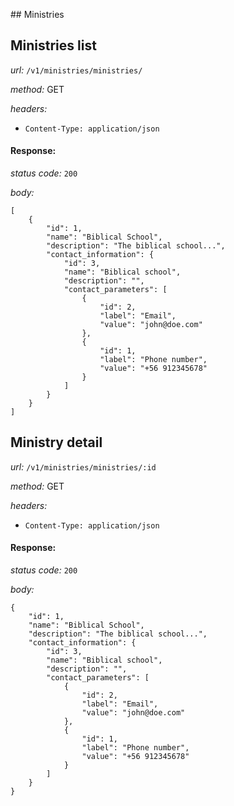 ## Ministries

## Ministries list
*url:* `/v1/ministries/ministries/`

*method:* GET

*headers:* 
* `Content-Type: application/json`

#### Response:

*status code:* `200`

*body:*

```
[
    {
        "id": 1,
        "name": "Biblical School",
        "description": "The biblical school...",
        "contact_information": {
            "id": 3,
            "name": "Biblical school",
            "description": "",
            "contact_parameters": [
                {
                    "id": 2,
                    "label": "Email",
                    "value": "john@doe.com"
                },
                {
                    "id": 1,
                    "label": "Phone number",
                    "value": "+56 912345678"
                }
            ]
        }
    }
]
``` 


## Ministry detail
*url:* `/v1/ministries/ministries/:id`

*method:* GET

*headers:* 
* `Content-Type: application/json`

#### Response:

*status code:* `200`

*body:*

```
{
    "id": 1,
    "name": "Biblical School",
    "description": "The biblical school...",
    "contact_information": {
        "id": 3,
        "name": "Biblical school",
        "description": "",
        "contact_parameters": [
            {
                "id": 2,
                "label": "Email",
                "value": "john@doe.com"
            },
            {
                "id": 1,
                "label": "Phone number",
                "value": "+56 912345678"
            }
        ]
    }
}
``` 
